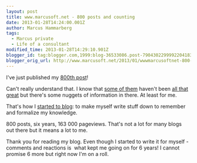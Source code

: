```yaml
---
layout: post
title: www.marcusoft.net - 800 posts and counting
date: 2013-01-28T14:24:00.001Z
author: Marcus Hammarberg
tags:
  - Marcus private
  - Life of a consultant
modified_time: 2013-01-28T14:29:10.901Z
blogger_id: tag:blogger.com,1999:blog-36533086.post-7904302299992204183
blogger_orig_url: http://www.marcusoft.net/2013/01/wwwmarcusoftnet-800-posts-and-counting.html
---
```




<div dir="ltr" style="text-align: left;" trbidi="on">

I've just published my <a
href="http://www.marcusoft.net/2013/01/pickles-generate-specflow-documentation.html"
target="_blank">800th post</a>!

Can't really understand that. I know that <a
href="http://www.marcusoft.net/2006/10/eating-my-mobile-and-nanbread.html"
target="_blank">some of them</a> haven't been
<a href="http://www.marcusoft.net/2006/10/i-like.html"
target="_blank">all that great</a> but there's some nuggets of
information in there. At least for me.

That's how I
<a href="http://www.marcusoft.net/2006/10/marcus-on-net.html"
target="_blank">started to blog</a>: to make myself write stuff down to
remember and formalize my knowledge.

800 posts, six years, 163 000 pageviews. That's not a lot for many blogs
out there but it means a lot to me.

Thank you for reading my blog. Even though I started to write it for
myself - comments and reactions is  what kept me going on for 6 years! I
cannot promise 6 more but right now I'm on a roll. 

</div>
